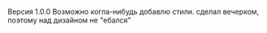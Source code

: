 Версия 1.0.0
Возможно когла-нибудь добавлю стили.
сделал вечерком, поэтому над дизайном не "ебался"

